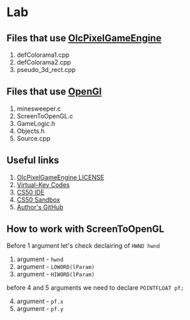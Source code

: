 # Lab

## Files that use [OlcPixelGameEngine](https://github.com/OneLoneCoder/olcPixelGameEngine)
1. defColorama1.cpp
2. defColorama2.cpp
3. pseudo_3d_rect.cpp

## Files that use [OpenGl](https://www.opengl.org/)
1. minesweeper.c
2. ScreenToOpenGL.c
3. GameLogic.h
4. Objects.h
5. Source.cpp

## Useful links
1. [OlcPixelGameEngine LICENSE](https://github.com/OneLoneCoder/olcPixelGameEngine/blob/master/LICENCE.md)
2. [Virtual-Key Codes](https://docs.microsoft.com/en-us/windows/win32/inputdev/virtual-key-codes)
3. [CS50 IDE](http://ide.cs50.io/)
4. [CS50 Sandbox](http://sandbox.cs50.io/)
5. [Author's GitHub](https://github.com/defini7)

## How to work with ScreenToOpenGL
Before 1 argument let's check declairing of `HWND hwnd`
1. argument - `hwnd`
2. argument - `LOWORD(lParam)`
3. argument - `HIWORD(lParam)`

before 4 and 5 arguments we need to declare `POINTFLOAT pf;`

4. argument - `pf.x`
5. argument - `pf.y`
